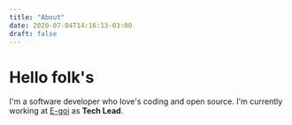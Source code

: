 ```yaml
---
title: "About"
date: 2020-07-04T14:16:13-03:00
draft: false
---
```


# Hello folk's
I'm a software developer who love's coding and open source.
I'm currently working at [E-goi](https://www.e-goi.com) as **Tech Lead**. 
